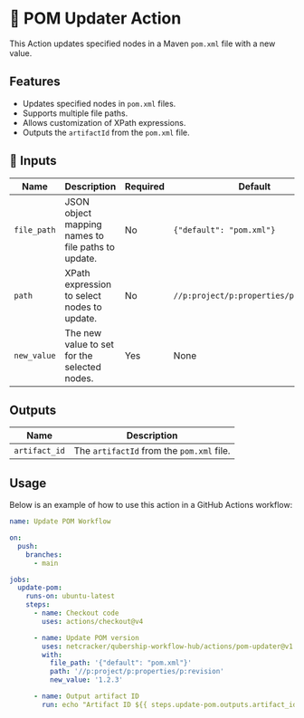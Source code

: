 # 🚀 POM Updater Action

This Action updates specified nodes in a Maven `pom.xml` file with a new value.

## Features

- Updates specified nodes in `pom.xml` files.
- Supports multiple file paths.
- Allows customization of XPath expressions.
- Outputs the `artifactId` from the `pom.xml` file.

## 📌 Inputs

| Name        | Description                                      | Required | Default                |
| ----------- | ------------------------------------------------ | -------- | ---------------------- |
| `file_path` | JSON object mapping names to file paths to update. | No       | `{"default": "pom.xml"}` |
| `path`      | XPath expression to select nodes to update.      | No       | `//p:project/p:properties/p:revision` |
| `new_value` | The new value to set for the selected nodes.     | Yes      | None                   |

## Outputs

| Name          | Description                |
| ------------- | -------------------------- |
| `artifact_id` | The `artifactId` from the `pom.xml` file. |

## Usage

Below is an example of how to use this action in a GitHub Actions workflow:

```yaml
name: Update POM Workflow

on:
  push:
    branches:
      - main

jobs:
  update-pom:
    runs-on: ubuntu-latest
    steps:
      - name: Checkout code
        uses: actions/checkout@v4

      - name: Update POM version
        uses: netcracker/qubership-workflow-hub/actions/pom-updater@v1.0.0
        with:
          file_path: '{"default": "pom.xml"}'
          path: '//p:project/p:properties/p:revision'
          new_value: '1.2.3'

      - name: Output artifact ID
        run: echo "Artifact ID ${{ steps.update-pom.outputs.artifact_id }}"